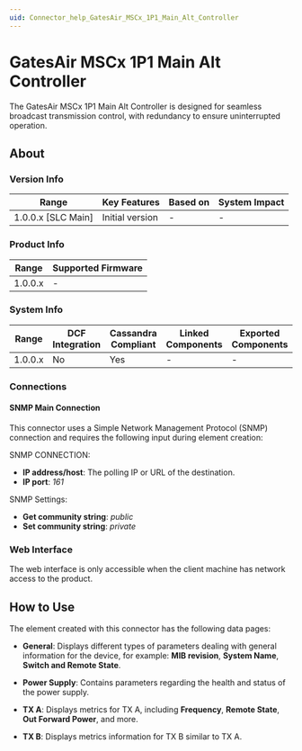 ```yaml
---
uid: Connector_help_GatesAir_MSCx_1P1_Main_Alt_Controller
---
```


# GatesAir MSCx 1P1 Main Alt Controller

The GatesAir MSCx 1P1 Main Alt Controller is designed for seamless broadcast transmission control, with redundancy to ensure uninterrupted operation.

## About

### Version Info

| Range                | Key Features     | Based on     | System Impact     |
|----------------------|------------------|--------------|-------------------|
| 1.0.0.x [SLC Main]   | Initial version  | -            | -                 |

### Product Info

| Range     | Supported Firmware                                        |
|-----------|-----------------------------------------------------------|
| 1.0.0.x   | -                                                         |

### System Info

| Range     | DCF Integration     | Cassandra Compliant     | Linked Components     | Exported Components     |
|-----------|---------------------|-------------------------|-----------------------|-------------------------|
| 1.0.0.x   | No                  | Yes                     | -                     | -                       |

### Connections

#### SNMP Main Connection

This connector uses a Simple Network Management Protocol (SNMP) connection and requires the following input during element creation:

SNMP CONNECTION:

- **IP address/host**: The polling IP or URL of the destination.
- **IP port**: *161*

SNMP Settings:

- **Get community string**: *public*
- **Set community string**: *private*

### Web Interface

The web interface is only accessible when the client machine has network access to the product.

## How to Use

The element created with this connector has the following data pages:

- **General**: Displays different types of parameters dealing with general information for the device, for example: **MIB revision**, **System Name**, **Switch and Remote State**.

- **Power Supply**: Contains parameters regarding the health and status of the power supply.

- **TX A**: Displays metrics for TX A, including **Frequency**, **Remote State**, **Out Forward Power**, and more.

- **TX B**: Displays metrics information for TX B similar to TX A.
